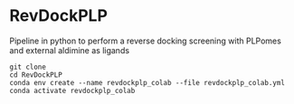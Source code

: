 # RevDockPLP
Pipeline in python to perform a reverse docking screening with PLPomes and external aldimine as ligands

```{bash}
git clone 
cd RevDockPLP
conda env create --name revdockplp_colab --file revdockplp_colab.yml
conda activate revdockplp_colab
```
